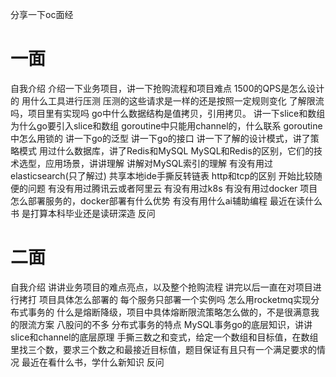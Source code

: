 分享一下oc面经
# 一面
自我介绍
介绍一下业务项目，讲一下抢购流程和项目难点
1500的QPS是怎么设计的
用什么工具进行压测
压测的这些请求是一样的还是按照一定规则变化
了解限流吗，项目里有实现吗
go中什么数据结构是值拷贝，引用拷贝。
讲一下slice和数组
为什么go要引入slice和数组
goroutine中只能用channel的，什么联系
goroutine中怎么用锁的
讲一下go的泛型
讲一下go的接口
讲一下了解的设计模式，讲了策略模式
用过什么数据库，讲了Redis和MySQL
MySQL和Redis的区别，它们的技术选型，应用场景，讲讲理解
讲解对MySQL索引的理解
有没有用过elasticsearch(只了解过)
共享本地ide手撕反转链表
http和tcp的区别
开始比较随便的问题
有没有用过腾讯云或者阿里云
有没有用过k8s
有没有用过docker
项目怎么部署服务的，docker部署有什么优势
有没有用什么ai辅助编程
最近在读什么书
是打算本科毕业还是读研深造
反问
	
# 二面
自我介绍
讲讲业务项目的难点亮点，以及整个抢购流程
讲完以后一直在对项目进行拷打
项目具体怎么部署的
每个服务只部署一个实例吗
怎么用rocketmq实现分布式事务的
什么是熔断降级，项目中具体熔断限流策略怎么做的，不是很满意我的限流方案
八股问的不多
分布式事务的特点
MySQL事务go的底层知识，讲讲slice和channel的底层原理
手撕三数之和变式，给定一个数组和目标值，在数组里找三个数，要求三个数之和最接近目标值，题目保证有且只有一个满足要求的情况
最近在看什么书，学什么新知识
反问